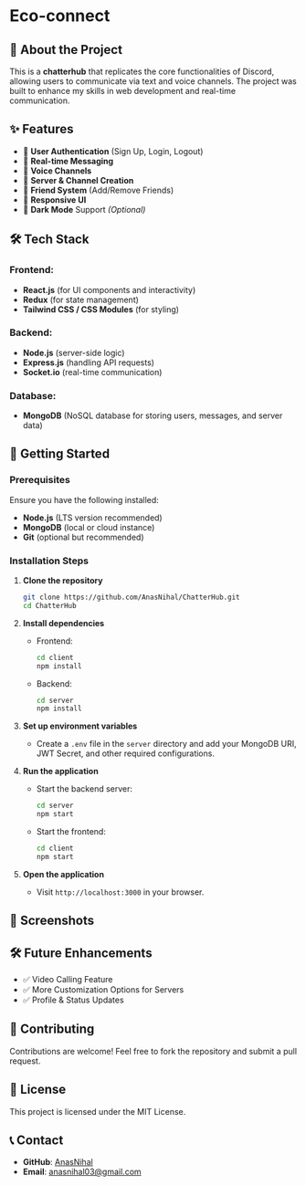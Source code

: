 # Eco-connect


## 🚀 About the Project

This is a **chatterhub** that replicates the core functionalities of Discord, allowing users to communicate via text and voice channels. The project was built to enhance my skills in web development and real-time communication.

## ✨ Features

- 🔹 **User Authentication** (Sign Up, Login, Logout)
- 🔹 **Real-time Messaging**
- 🔹 **Voice Channels**
- 🔹 **Server & Channel Creation**
- 🔹 **Friend System** (Add/Remove Friends)
- 🔹 **Responsive UI**
- 🔹 **Dark Mode** Support *(Optional)*

## 🛠️ Tech Stack

### Frontend:
- **React.js** (for UI components and interactivity)
- **Redux** (for state management)
- **Tailwind CSS / CSS Modules** (for styling)

### Backend:
- **Node.js** (server-side logic)
- **Express.js** (handling API requests)
- **Socket.io** (real-time communication)

### Database:
- **MongoDB** (NoSQL database for storing users, messages, and server data)

## 🚀 Getting Started

### Prerequisites
Ensure you have the following installed:
- **Node.js** (LTS version recommended)
- **MongoDB** (local or cloud instance)
- **Git** (optional but recommended)

### Installation Steps

1. **Clone the repository**
   ```sh
   git clone https://github.com/AnasNihal/ChatterHub.git
   cd ChatterHub
   ```

2. **Install dependencies**
   - Frontend:
     ```sh
     cd client
     npm install
     ```
   - Backend:
     ```sh
     cd server
     npm install
     ```

3. **Set up environment variables**
   - Create a `.env` file in the `server` directory and add your MongoDB URI, JWT Secret, and other required configurations.

4. **Run the application**
   - Start the backend server:
     ```sh
     cd server
     npm start
     ```
   - Start the frontend:
     ```sh
     cd client
     npm start
     ```

5. **Open the application**
   - Visit `http://localhost:3000` in your browser.

## 📸 Screenshots


## 🛠 Future Enhancements
- ✅ Video Calling Feature
- ✅ More Customization Options for Servers
- ✅ Profile & Status Updates

## 🤝 Contributing
Contributions are welcome! Feel free to fork the repository and submit a pull request.

## 📜 License
This project is licensed under the MIT License.

## 📞 Contact
- **GitHub**: [AnasNihal](https://github.com/AnasNihal)
- **Email**: anasnihal03@gmail.com

